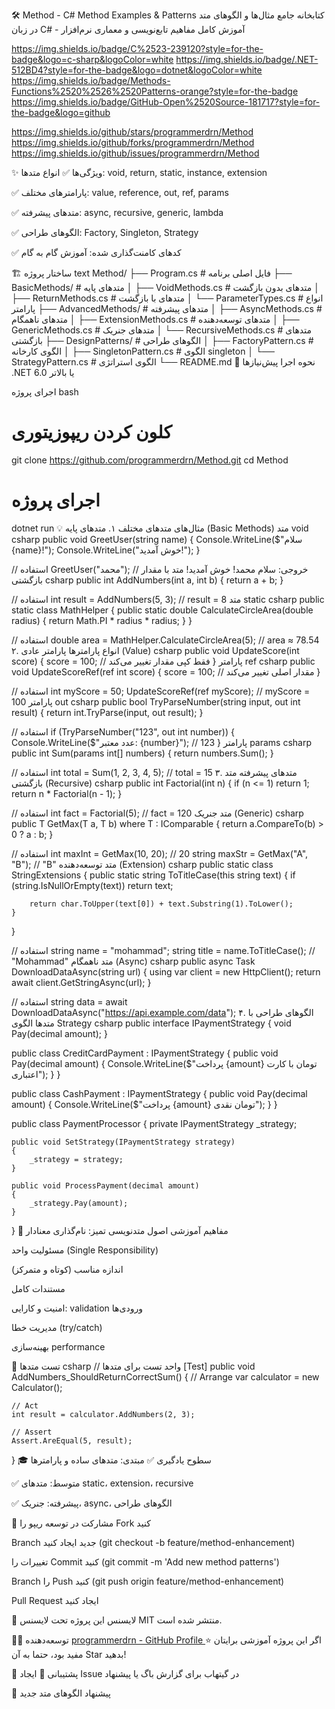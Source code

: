 🛠️ Method - C# Method Examples & Patterns
کتابخانه جامع مثال‌ها و الگوهای متد در زبان C# - آموزش کامل مفاهیم تابع‌نویسی و معماری نرم‌افزار

https://img.shields.io/badge/C%2523-239120?style=for-the-badge&logo=c-sharp&logoColor=white
https://img.shields.io/badge/.NET-512BD4?style=for-the-badge&logo=dotnet&logoColor=white
https://img.shields.io/badge/Methods-Functions%2520%2526%2520Patterns-orange?style=for-the-badge
https://img.shields.io/badge/GitHub-Open%2520Source-181717?style=for-the-badge&logo=github

https://img.shields.io/github/stars/programmerdrn/Method
https://img.shields.io/github/forks/programmerdrn/Method
https://img.shields.io/github/issues/programmerdrn/Method

✨ ویژگی‌ها
✅ انواع متدها: void, return, static, instance, extension

✅ پارامترهای مختلف: value, reference, out, ref, params

✅ متدهای پیشرفته: async, recursive, generic, lambda

✅ الگوهای طراحی: Factory, Singleton, Strategy

✅ کدهای کامنت‌گذاری شده: آموزش گام به گام

🏗️ ساختار پروژه
text
Method/
├── Program.cs                     # فایل اصلی برنامه
├── BasicMethods/                  # متدهای پایه
│   ├── VoidMethods.cs            # متدهای بدون بازگشت
│   ├── ReturnMethods.cs          # متدهای با بازگشت
│   └── ParameterTypes.cs         # انواع پارامتر
├── AdvancedMethods/               # متدهای پیشرفته
│   ├── AsyncMethods.cs           # متدهای ناهمگام
│   ├── ExtensionMethods.cs       # متدهای توسعه‌دهنده
│   ├── GenericMethods.cs         # متدهای جنریک
│   └── RecursiveMethods.cs       # متدهای بازگشتی
├── DesignPatterns/               # الگوهای طراحی
│   ├── FactoryPattern.cs         # الگوی کارخانه
│   ├── SingletonPattern.cs       # الگوی singleton
│   └── StrategyPattern.cs        # الگوی استراتژی
└── README.md
🚀 نحوه اجرا
پیش‌نیازها
.NET 6.0 یا بالاتر

اجرای پروژه
bash
# کلون کردن ریپوزیتوری
git clone https://github.com/programmerdrn/Method.git
cd Method

# اجرای پروژه
dotnet run
💡 مثال‌های متدهای مختلف
۱. متدهای پایه (Basic Methods)
متد void
csharp
public void GreetUser(string name)
{
    Console.WriteLine($"سلام {name}!");
    Console.WriteLine("خوش آمدید!");
}

// استفاده
GreetUser("محمد");  // خروجی: سلام محمد! خوش آمدید!
متد با مقدار بازگشتی
csharp
public int AddNumbers(int a, int b)
{
    return a + b;
}

// استفاده
int result = AddNumbers(5, 3);  // result = 8
متد static
csharp
public static class MathHelper
{
    public static double CalculateCircleArea(double radius)
    {
        return Math.PI * radius * radius;
    }
}

// استفاده
double area = MathHelper.CalculateCircleArea(5);  // area ≈ 78.54
۲. انواع پارامترها
پارامتر عادی (Value)
csharp
public void UpdateScore(int score)
{
    score = 100;  // فقط کپی مقدار تغییر می‌کند
}
پارامتر ref
csharp
public void UpdateScoreRef(ref int score)
{
    score = 100;  // مقدار اصلی تغییر می‌کند
}

// استفاده
int myScore = 50;
UpdateScoreRef(ref myScore);  // myScore = 100
پارامتر out
csharp
public bool TryParseNumber(string input, out int result)
{
    return int.TryParse(input, out result);
}

// استفاده
if (TryParseNumber("123", out int number))
{
    Console.WriteLine($"عدد معتبر: {number}");  // 123
}
پارامتر params
csharp
public int Sum(params int[] numbers)
{
    return numbers.Sum();
}

// استفاده
int total = Sum(1, 2, 3, 4, 5);  // total = 15
۳. متدهای پیشرفته
متد بازگشتی (Recursive)
csharp
public int Factorial(int n)
{
    if (n <= 1) return 1;
    return n * Factorial(n - 1);
}

// استفاده
int fact = Factorial(5);  // fact = 120
متد جنریک (Generic)
csharp
public T GetMax<T>(T a, T b) where T : IComparable<T>
{
    return a.CompareTo(b) > 0 ? a : b;
}

// استفاده
int maxInt = GetMax(10, 20);        // 20
string maxStr = GetMax("A", "B");   // "B"
متد توسعه‌دهنده (Extension)
csharp
public static class StringExtensions
{
    public static string ToTitleCase(this string text)
    {
        if (string.IsNullOrEmpty(text))
            return text;
            
        return char.ToUpper(text[0]) + text.Substring(1).ToLower();
    }
}

// استفاده
string name = "mohammad";
string title = name.ToTitleCase();  // "Mohammad"
متد ناهمگام (Async)
csharp
public async Task<string> DownloadDataAsync(string url)
{
    using var client = new HttpClient();
    return await client.GetStringAsync(url);
}

// استفاده
string data = await DownloadDataAsync("https://api.example.com/data");
۴. الگوهای طراحی با متدها
الگوی Strategy
csharp
public interface IPaymentStrategy
{
    void Pay(decimal amount);
}

public class CreditCardPayment : IPaymentStrategy
{
    public void Pay(decimal amount)
    {
        Console.WriteLine($"پرداخت {amount} تومان با کارت اعتباری");
    }
}

public class CashPayment : IPaymentStrategy
{
    public void Pay(decimal amount)
    {
        Console.WriteLine($"پرداخت {amount} تومان نقدی");
    }
}

public class PaymentProcessor
{
    private IPaymentStrategy _strategy;
    
    public void SetStrategy(IPaymentStrategy strategy)
    {
        _strategy = strategy;
    }
    
    public void ProcessPayment(decimal amount)
    {
        _strategy.Pay(amount);
    }
}
🎯 مفاهیم آموزشی
اصول متدنویسی تمیز:
نام‌گذاری معنادار

مسئولیت واحد (Single Responsibility)

اندازه مناسب (کوتاه و متمرکز)

مستندات کامل

امنیت و کارایی:
validation ورودی‌ها

مدیریت خطا (try/catch)

بهینه‌سازی performance

🧪 تست متدها
csharp
// واحد تست برای متدها
[Test]
public void AddNumbers_ShouldReturnCorrectSum()
{
    // Arrange
    var calculator = new Calculator();
    
    // Act
    int result = calculator.AddNumbers(2, 3);
    
    // Assert
    Assert.AreEqual(5, result);
}
🎓 سطوح یادگیری
✅ مبتدی: متدهای ساده و پارامترها

✅ متوسط: متدهای static، extension، recursive

✅ پیشرفته: جنریک، async، الگوهای طراحی

🤝 مشارکت در توسعه
ریپو را Fork کنید

Branch جدید ایجاد کنید (git checkout -b feature/method-enhancement)

تغییرات را Commit کنید (git commit -m 'Add new method patterns')

Branch را Push کنید (git push origin feature/method-enhancement)

Pull Request ایجاد کنید

📄 لایسنس
این پروژه تحت لایسنس MIT منتشر شده است.

👨‍💻 توسعه‌دهنده
[programmerdrn - GitHub Profile
](https://github.com/programmerdrn)
⭐ اگر این پروژه آموزشی برایتان مفید بود، حتما به آن Star بدهید!

💬 پشتیبانی
📧 ایجاد Issue در گیتهاب برای گزارش باگ یا پیشنهاد

🔄 پیشنهاد الگوهای متد جدید

